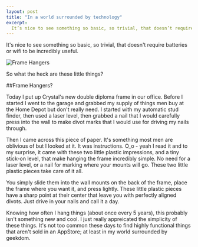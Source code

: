 ```yaml
---
layout: post
title: "In a world surrounded by technology"
excerpt:
  It’s nice to see something so basic, so trivial, that doesn’t require batteries or wifi to be incredibly useful.
---
```


It's nice to see something so basic, so trivial, that doesn't require batteries or wifi to be incredibly useful.

![Frame Hangers](https://s3.amazonaws.com/assets.coovtech/framehangers.JPG)

So what the heck are these little things?

##Frame Hangers?

Today I put up Crystal's new double diploma frame in our office. Before I started I went to the garage and grabbed my supply of things men buy at the Home Depot but don't really need. I started with my automatic stud finder, then used a laser level, then grabbed a nail that I would carefully press into the wall to make divot marks that I would use for driving my nails through.

Then I came across this piece of paper. It's something most men are oblivious of but I looked at it. It was instructions. O_o - yeah I read it and to my surprise, it came with these two little plastic impressions, and a tiny stick-on level, that make hanging the frame incredibly simple. No need for a laser level, or a nail for marking where your mounts will go. These two little plastic pieces take care of it all.

You simply slide them into the wall mounts on the back of the frame, place the frame where you want it, and press lightly. These little plastic pieces have a sharp point at their center that leave you with perfectly aligned divots. Just drive in your nails and call it a day.

Knowing how often I hang things (about once every 5 years), this probably isn't something new and cool. I just really appreicated the simplicity of these things. It's not too common these days to find highly functional things that aren't sold in an AppStore; at least in my world surrounded by geekdom. 